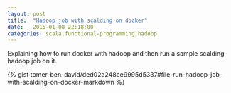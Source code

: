 ```yaml
---
layout: post
title:  "Hadoop job with scalding on docker"
date:   2015-01-08 22:18:00
categories: scala,functional-programming,hadoop
---
```

Explaining how to run docker with hadoop and then run a sample scalding hadoop job on it.

{% gist tomer-ben-david/ded02a248ce9995d5337#file-run-hadoop-job-with-scalding-on-docker-markdown %}

